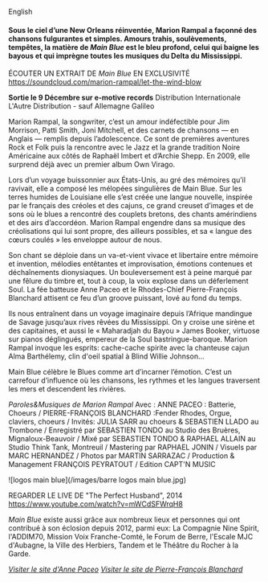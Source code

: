English
#### Sous le ciel d’une New Orleans réinventée, Marion Rampal a façonné des chansons fulgurantes et simples. Amours trahis, soulèvements, tempêtes, la matière de *Main Blue* est le bleu profond, celui qui baigne les bayous et qui imprègne toutes les musiques du Delta du Mississippi.

ÉCOUTER UN EXTRAIT DE *Main Blue* EN EXCLUSIVITÉ 
https://soundcloud.com/marion-rampal/let-the-wind-blow

**Sortie le 9 Décembre sur e-motive records**
Distribution Internationale L'Autre Distribution - sauf Allemagne Galileo


Marion Rampal, la songwriter, c’est un amour indéfectible pour Jim Morrison, Patti Smith, Joni Mitchell, et des carnets de chansons  — en Anglais — remplis depuis l’adolescence. Ce sont de premières aventures Rock et Folk puis la rencontre avec le Jazz  et la grande tradition Noire Américaine aux côtés de Raphaël Imbert et d’Archie Shepp. En 2009, elle surprend déjà avec un premier album Own Virago.

Lors d’un voyage buissonnier aux États-Unis, au gré des mémoires qu’il ravivait, elle a composé les mélopées singulières de Main Blue. Sur les terres humides de Louisiane elle s’est créée une langue nouvelle, inspirée par le français des créoles et des cajuns, ce grand creuset d’images et de sons où le blues a rencontré des couplets bretons, des chants amérindiens et des airs d’accordéon. Marion Rampal engendre dans sa musique des créolisations qui lui sont propre, des ailleurs possibles, et sa « langue des cœurs coulés » les enveloppe autour de nous.

Son chant se déploie dans un va-et-vient vivace et libertaire entre mémoire et invention, mélodies entêtantes et improvisation, émotions contenues et déchaînements dionysiaques. Un bouleversement est à peine marqué par une fêlure du timbre et, tout à coup, la voix explose dans un déferlement Soul. La fée batteuse Anne Paceo et le Rhodes-Chief  Pierre-François Blanchard attisent ce feu d’un groove puissant, lové au fond du temps. 

Ils nous entraînent dans un voyage imaginaire depuis l’Afrique mandingue de Savage jusqu’aux rives rêvées du Mississippi. On y croise une sirène et des capitaines, et aussi le « Maharadjah du Bayou » James Booker, virtuose sur pianos déglingués, empereur de la Soul bastringue-baroque. Marion Rampal invoque les esprits: cache-cache spirite avec la chanteuse cajun Alma Barthélemy, clin d'oeil spatial à Blind Willie Johnson… 

Main Blue célèbre le Blues  comme art d’incarner l’émotion. C’est un carrefour d’influence où les chansons, les rythmes et les langues traversent les mers et descendent les rivières. 


*Paroles&Musiques de Marion Rampal* 
Avec :
ANNE PACEO : Batterie, Choeurs / PIERRE-FRANÇOIS BLANCHARD :Fender Rhodes, Orgue, claviers, choeurs / Invités: JULIA SARR au choeurs & SEBASTIEN LLADO au Trombone / Enregistré par SEBASTIEN TONDO au Studio des Bruères, Mignaloux-Beauvoir / Mixé par SEBASTIEN TONDO & RAPHAEL ALLAIN au Studio Think Tank, Montreuil / Mastering par RAPHAEL JONIN  / Visuels par MARC HERNANDEZ / Photos par MARTIN SARRAZAC / Production & Management FRANÇOIS PEYRATOUT / Edition CAPT'N MUSIC

![logos main blue](/images/barre logos main blue.jpg)

REGARDER LE LIVE DE "The Perfect Husband", 2014
https://www.youtube.com/watch?v=mWCdSFWrqH8

*Main Blue* existe aussi grâce aux nombreux lieux et personnes qui ont contribué à son éclosion depuis 2012, parmi eux:  La Compagnie Nine Spirit, l'ADDIM70, Mission Voix Franche-Comté, le Forum de Berre, l'Escale MJC d'Aubagne, la Ville des Herbiers, Tandem et le Théâtre du Rocher à la Garde.

[*Visiter le site d'Anne Paceo*](http://www.annepaceo.com)
[*Visiter le site de Pierre-François Blanchard*](http://www.pierrefrancoisblanchard.com)

